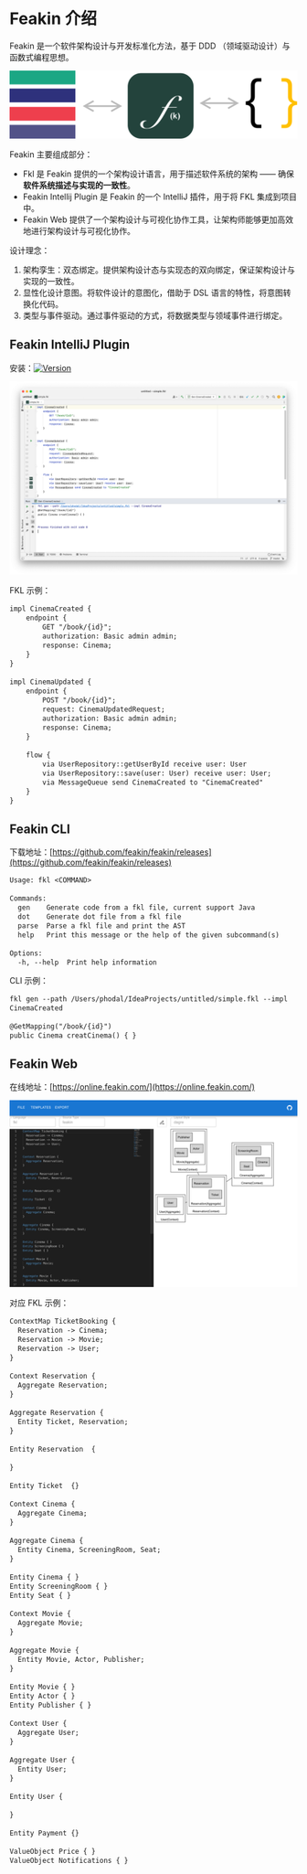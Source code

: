 # Feakin 介绍

Feakin 是一个软件架构设计与开发标准化方法，基于 DDD （领域驱动设计）与函数式编程思想。

![Design Principles](../images/design-principles.svg)

Feakin 主要组成部分：

- Fkl 是 Feakin 提供的一个架构设计语言，用于描述软件系统的架构 —— 确保**软件系统描述与实现的一致性**。
- Feakin Intellij Plugin 是 Feakin 的一个 IntelliJ 插件，用于将 FKL 集成到项目中。
- Feakin Web 提供了一个架构设计与可视化协作工具，让架构师能够更加高效地进行架构设计与可视化协作。

设计理念：

1. 架构孪生：双态绑定。提供架构设计态与实现态的双向绑定，保证架构设计与实现的一致性。 
2. 显性化设计意图。将软件设计的意图化，借助于 DSL 语言的特性，将意图转换化代码。
3. 类型与事件驱动。通过事件驱动的方式，将数据类型与领域事件进行绑定。

## Feakin IntelliJ Plugin

安装：[![Version](https://img.shields.io/jetbrains/plugin/v/20026-feakin.svg)](https://plugins.jetbrains.com/plugin/20026-feakin)

![Feakin Impl Sample](../images/feakin-intellij-plugin.png)

FKL 示例：

```feakin
impl CinemaCreated {
    endpoint {
        GET "/book/{id}";
        authorization: Basic admin admin;
        response: Cinema;
    }
}

impl CinemaUpdated {
    endpoint {
        POST "/book/{id}";
        request: CinemaUpdatedRequest;
        authorization: Basic admin admin;
        response: Cinema;
    }

    flow {
        via UserRepository::getUserById receive user: User
        via UserRepository::save(user: User) receive user: User;
        via MessageQueue send CinemaCreated to "CinemaCreated"
    }
}
```

## Feakin CLI

下载地址：[https://github.com/feakin/feakin/releases](https://github.com/feakin/feakin/releases)

```shell
Usage: fkl <COMMAND>

Commands:
  gen    Generate code from a fkl file, current support Java
  dot    Generate dot file from a fkl file
  parse  Parse a fkl file and print the AST
  help   Print this message or the help of the given subcommand(s)

Options:
  -h, --help  Print help information
```

CLI 示例：

```shell
fkl gen --path /Users/phodal/IdeaProjects/untitled/simple.fkl --impl CinemaCreated

@GetMapping("/book/{id}")
public Cinema creatCinema() { }
```

## Feakin Web

在线地址：[https://online.feakin.com/](https://online.feakin.com/)

![Feakin Web](../images/feakin-web.png)

对应 FKL 示例：

```feakin
ContextMap TicketBooking {
  Reservation -> Cinema;
  Reservation -> Movie;
  Reservation -> User;
}

Context Reservation {
  Aggregate Reservation;
}

Aggregate Reservation {
  Entity Ticket, Reservation;
}

Entity Reservation  {

}

Entity Ticket  {}

Context Cinema {
  Aggregate Cinema;
}

Aggregate Cinema {
  Entity Cinema, ScreeningRoom, Seat;
}

Entity Cinema { }
Entity ScreeningRoom { }
Entity Seat { }

Context Movie {
  Aggregate Movie;
}

Aggregate Movie {
  Entity Movie, Actor, Publisher;
}

Entity Movie { }
Entity Actor { }
Entity Publisher { }

Context User {
  Aggregate User;
}

Aggregate User {
  Entity User;
}

Entity User {

}

Entity Payment {}

ValueObject Price { }
ValueObject Notifications { }
```


